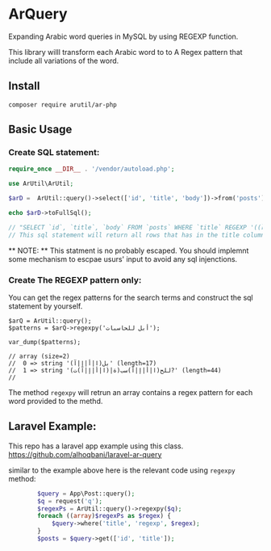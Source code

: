# ArQuery
 Expanding Arabic word queries in MySQL by using REGEXP function.

 This library willl transform each Arabic word to to A Regex pattern that include all variations of the word.

## Install
```
composer require arutil/ar-php
```

## Basic Usage

### Create SQL statement:
```php
require_once __DIR__ . '/vendor/autoload.php';

use ArUtil\ArUtil;

$arD =  ArUtil::query()->select(['id', 'title', 'body'])->from('posts')->whereReg('title', 'العالمين');

echo $arD->toFullSql();

// "SELECT `id`, `title`, `body` FROM `posts` WHERE `title` REGEXP '((ا|أ|إ|آ)ل)?ع(ا|أ|إ|آ)لم(ين)?'"
// This sql statement will return all rows that has in the title column any varations of the word "العالمين"
```
** NOTE: ** This statment is no probably escaped. You should implemnt some mechanism to escpae usurs' input to avoid any sql injenctions.


### Create The REGEXP pattern only:
You can get the regex patterns for the search terms and construct the sql statement by yourself.
```
$arQ = ArUtil::query();
$patterns = $arQ->regexpy('أبل للحاسبات');

var_dump($patterns);

// array (size=2)
//  0 => string '(ا|أ|إ|آ)بل' (length=17)
//  1 => string 'للح(ا|أ|إ|آ)سب(ة|(ا|أ|إ|آ)ت)?' (length=44)
//
```

The method `regexpy` will retrun an array contains a regex pattern for each word provided to the methd.

## Laravel Example:
 This repo has a laravel app example using this class.
 https://github.com/alhoqbani/laravel-ar-query

similar to the example above here is the relevant code using `regexpy` method:
```php
        $query = App\Post::query();
        $q = request('q');
        $regexPs = ArUtil::query()->regexpy($q);
        foreach ((array)$regexPs as $regex) {
            $query->where('title', 'regexp', $regex);
        }
        $posts = $query->get(['id', 'title']);
```